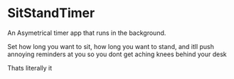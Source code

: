# SitStandTimer
An Asymetrical timer app that runs in the background. 

Set how long you want to sit, how long you want to stand, and itll push annoying reminders at you so you dont get aching knees behind your desk

Thats literally it
